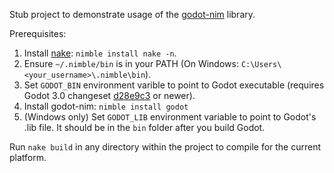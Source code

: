 Stub project to demonstrate usage of the [godot-nim](https://github.com/pragmagic/godot-nim) library.

Prerequisites:

1. Install [nake](https://github.com/fowlmouth/nake): `nimble install nake -n`.
2. Ensure `~/.nimble/bin` is in your PATH (On Windows: `C:\Users\<your_username>\.nimble\bin`).
3. Set `GODOT_BIN` environment varible to point to Godot executable (requires Godot 3.0 changeset [d28e9c3](https://github.com/godotengine/godot/commit/d28e9c3c0813e729195357dbb9ccd337494bc6d7) or newer).
4. Install godot-nim: `nimble install godot`
5. (Windows only) Set `GODOT_LIB` environment variable to point to Godot's .lib file. It should be in the `bin` folder after you build Godot.

Run `nake build` in any directory within the project to compile for the current platform.
